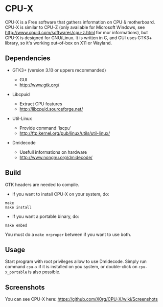 # CPU-X

CPU-X is a Free software that gathers information on CPU & motherboard.
CPU-X is similar to CPU-Z (only available for Microsoft Windows, see http://www.cpuid.com/softwares/cpu-z.html for mor informations), but CPU-X is designed for GNU/Linux.
It is written in C, and GUI uses GTK3+ library, so it's working out-of-box on X11 or Wayland.


## Dependencies

* GTK3+ (version 3.10 or uppers recommanded)
    * GUI
    * http://www.gtk.org/

* Libcpuid
    * Extract CPU features
    * http://libcpuid.sourceforge.net/

* Util-Linux
    * Provide command 'lscpu'
    * http://ftp.kernel.org/pub/linux/utils/util-linux/

* Dmidecode
    * Usefull informations on hardware
    * http://www.nongnu.org/dmidecode/


## Build

GTK headers are needed to compile.

* If you want to install CPU-X on your system, do:
```
make
make install
```

* If you want a portable binary, do:
```
make embed
```

You must do a `make mrproper` between if you want to use both.


## Usage

Start program with root privileges allow to use Dmidecode.
Simply run command `cpu-x` if it is installed on you system, or double-click on `cpu-x_portable` is also possible.

## Screenshots

You can see CPU-X here:
https://github.com/X0rg/CPU-X/wiki/Screenshots
